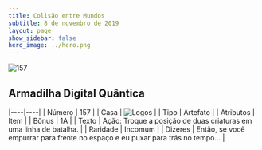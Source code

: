 ```yaml
---
title: Colisão entre Mundos
subtitle: 8 de novembro de 2019
layout: page
show_sidebar: false
hero_image: ../hero.png
---
```


![157](https://cdn.keyforgegame.com/media/card_front/pt/452_157_5FR2HXRH85WG_pt.png)

## Armadilha Digital Quântica

|----|----|
| Número | 157 |
| Casa | ![Logos](https://archonarcana.com/images/thumb/c/ce/Logos.png/22px-Logos.png "Logos") |
| Tipo | Artefato |
| Atributos | Item |
| Bônus | 1A |
| Texto | Ação: Troque a posição de duas criaturas em uma linha de batalha. |
| Raridade | Incomum |
| Dizeres | Então, se você empurrar para frente no espaço  e eu puxar para trás no tempo… |
